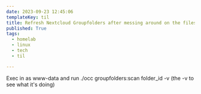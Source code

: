 ```yaml
---
date: 2023-09-23 12:45:06
templateKey: til
title: Refresh Nextcloud Groupfolders after messing around on the filesystem
published: True
tags:
  - homelab
  - linux
  - tech
  - til

---
```


Exec in as www-data and run ./occ groupfolders:scan folder_id -v (the -v to see what it's doing)
